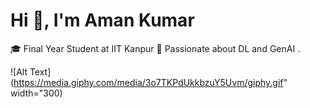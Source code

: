 # Hi 👋, I'm Aman Kumar
🎓 Final Year Student at IIT Kanpur 
🌟 Passionate about DL and GenAI .  

![Alt Text](https://media.giphy.com/media/3o7TKPdUkkbzuY5Uvm/giphy.gif" width="300)


